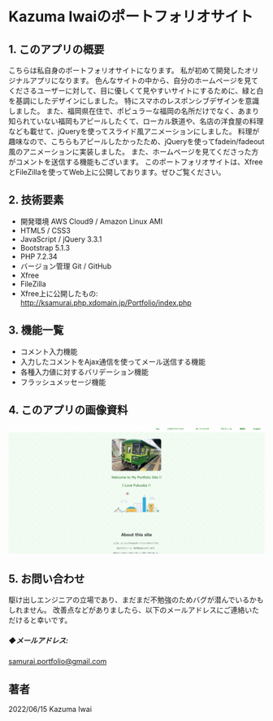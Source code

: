 # Kazuma Iwaiのポートフォリオサイト

## 1. このアプリの概要
こちらは私自身のポートフォリオサイトになります。
私が初めて開発したオリジナルアプリになります。
色んなサイトの中から、自分のホームページを見てくださるユーザーに対して、目に優しくて見やすいサイトにするために、緑と白を基調にしたデザインにしました。
特にスマホのレスポンシブデザインを意識しました。
また、福岡県在住で、ポピュラーな福岡の名所だけでなく、あまり知られていない福岡もアピールしたくて、ローカル鉄道や、名店の洋食屋の料理なども載せて、jQueryを使ってスライド風アニメーションにしました。
料理が趣味なので、こちらもアピールしたかったため、jQueryを使ってfadein/fadeout風のアニメーションに実装しました。
また、ホームページを見てくださった方がコメントを送信する機能もございます。
このポートフォリオサイトは、XfreeとFileZillaを使ってWeb上に公開しております。ぜひご覧ください。



## 2. 技術要素

- 開発環境 AWS Cloud9 / Amazon Linux AMI
- HTML5 / CSS3
- JavaScript / jQuery 3.3.1
- Bootstrap 5.1.3
- PHP 7.2.34
- バージョン管理 Git / GitHub
- Xfree
- FileZilla
- Xfree上に公開したもの: http://ksamurai.php.xdomain.jp/Portfolio/index.php

## 3. 機能一覧
- コメント入力機能
- 入力したコメントをAjax通信を使ってメール送信する機能
- 各種入力値に対するバリデーション機能
- フラッシュメッセージ機能

## 4. このアプリの画像資料
![最初の画面](/images/sample.jpg)


## 5. お問い合わせ
駆け出しエンジニアの立場であり、まだまだ不勉強のためバグが潜んでいるかもしれません。
改善点などがありましたら、以下のメールアドレスにご連絡いただけると幸いです。

##### ◆メールアドレス:
samurai.portfolio@gmail.com

## 著者
2022/06/15 Kazuma Iwai